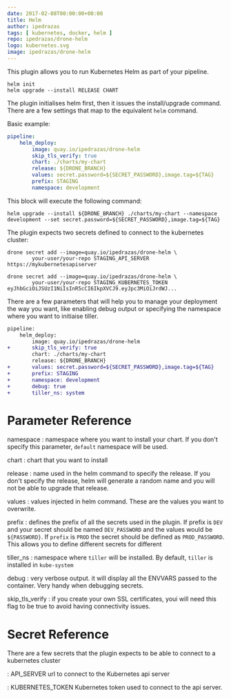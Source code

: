 ```yaml
---
date: 2017-02-08T00:00:00+00:00
title: Helm
author: ipedrazas
tags: [ kubernetes, docker, helm ]
repo: ipedrazas/drone-helm
logo: kubernetes.svg
image: ipedrazas/drone-helm
---
```


This plugin allows you to run Kubernetes Helm as part of your pipeline.

```nohighlight
helm init
helm upgrade --install RELEASE CHART
```

The plugin initialises helm first, then it issues the install/upgrade command. There are a few settings that
map to the equivalent `helm` command.

Basic example:

```yaml
pipeline:
    helm_deploy:
        image: quay.io/ipedrazas/drone-helm
        skip_tls_verify: true
        chart: ./charts/my-chart
        release: ${DRONE_BRANCH}
        values: secret.password=${SECRET_PASSWORD},image.tag=${TAG}
        prefix: STAGING
        namespace: development
```

This block will execute the following command:

```
helm upgrade --install ${DRONE_BRANCH} ./charts/my-chart --namespace development --set secret.password=${SECRET_PASSWORD},image.tag=${TAG}
```

The plugin expects two secrets defined to connect to the kubernetes cluster:

```
drone secret add --image=quay.io/ipedrazas/drone-helm \
        your-user/your-repo STAGING_API_SERVER https://mykubernetesapiserver

drone secret add --image=quay.io/ipedrazas/drone-helm \
        your-user/your-repo STAGING_KUBERNETES_TOKEN eyJhbGciOiJSUzI1NiIsInR5cCI6IkpXVCJ9.eyJpc3MiOiJrdWJ...
```

There are a few parameters that will help you to manage your deployment the way you want, like enabling debug output or specifying the namespace where you want to initiaise tiller.

```diff
pipeline:
    helm_deploy:
        image: quay.io/ipedrazas/drone-helm
+       skip_tls_verify: true
        chart: ./charts/my-chart
        release: ${DRONE_BRANCH}
+       values: secret.password=${SECRET_PASSWORD},image.tag=${TAG}
+       prefix: STAGING
+       namespace: development
+       debug: true
+       tiller_ns: system
```

# Parameter Reference

namespace
: namespace where you want to install your chart. If you don't specify this parameter, `default` namespace will be used.

chart
: chart that you want to install

release
: name used in the helm command to specify the release. If you don't specify the release, helm will generate a random name and you will not be able to upgrade that release.

values
: values injected in helm command. These are the values you want to overwrite.

prefix
: defines the prefix of all the secrets used in the plugin. If prefix is `DEV` and your secret should be named `DEV_PASSWORD` and the values would be `${PASSWORD}`. If `prefix` is `PROD` the secret should be defined as `PROD_PASSWORD`. This allows you to define different secrets for different

tiller_ns
: namespace where `tiller` will be installed. By default, `tiller` is installed in `kube-system`

debug
: very verbose output. it will display all the ENVVARS passed to the container. Very handy when debugging secrets.

skip_tls_verify
: if you create your own SSL certificates, youi will need this flag to be true to avoid having connectivity issues.

# Secret Reference

There are a few secrets that the plugin expects to be able to connect to a kubernetes cluster

: API_SERVER url to connect to the Kubernetes api server

: KUBERNETES_TOKEN Kubernetes token used to connect to the api server.
